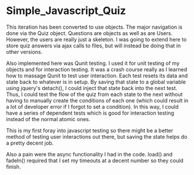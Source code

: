 Simple_Javascript_Quiz
======================

This iteration has been converted to use objects.  The major navigation is done via the Quiz object.  Questions are objects as well as are Users.  However, the users are really just a skeleton.  I was going to extend here to store quiz answers via ajax calls to files, but will instead be doing that in other versions.

Also implemented here was Qunit testing.  I used it for unit testing of my objects and for interaction testing. It was a crash course really as I learned how to massage Qunit to test user interaction.  Each test resets its data and state back to whatever is in setup.  By saving that state to a global variable using jquery's detach(), I could inject that state back into the next test.  Thus, I could test the flow of the quiz from each state to the next without having to manually create the conditions of each one (which could result in a lot of developer error if I forgot to set a condition).  In this way, I could have a series of dependent tests which is good for interaction testing instead of the normal atomic ones.   

This is my first foray into javascript testing so there might be a better method of testing user interactions out there, but saving the state helps do a pretty decent job.

Also a pain were the async functionality I had in the code.  load() and fadeIn() required that I set my timeouts at a decent number so they could finish.
